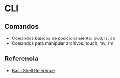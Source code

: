 # CLI

## Comandos
* Comandos básicos de posicionamiento: pwd, ls, cd
* Comandos para manipular archivos: touch, mv, rm

## Referencia
* [Bash Shell Reference](https://courses.cs.washington.edu/courses/cse391/16sp/bash.html)

